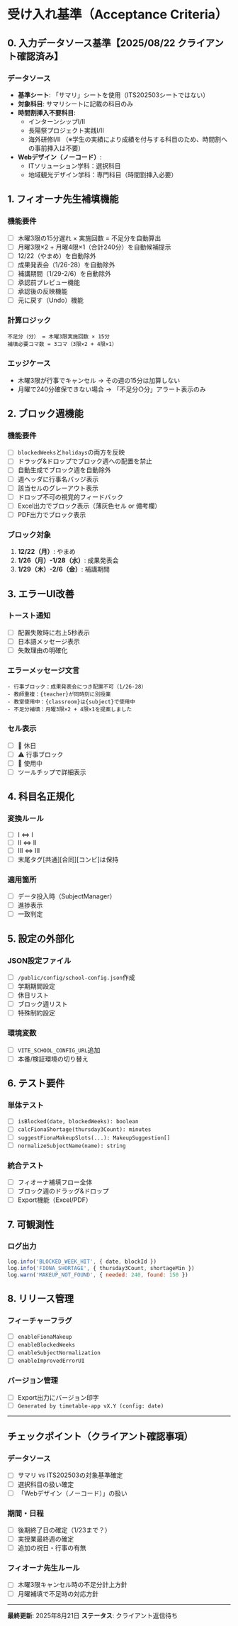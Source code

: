 # 受け入れ基準（Acceptance Criteria）

## 0. 入力データソース基準【2025/08/22 クライアント確認済み】

### データソース
- **基準シート**: 「サマリ」シートを使用（ITS202503シートではない）
- **対象科目**: サマリシートに記載の科目のみ
- **時間割挿入不要科目**:
  - インターンシップⅠ/Ⅱ
  - 長陽祭プロジェクト実践Ⅰ/Ⅱ
  - 海外研修Ⅰ/Ⅱ
  （※学生の実績により成績を付与する科目のため、時間割への事前挿入は不要）
- **Webデザイン（ノーコード）**: 
  - ITソリューション学科：選択科目
  - 地域観光デザイン学科：専門科目（時間割挿入必要）

## 1. フィオーナ先生補填機能

### 機能要件
- [ ] 木曜3限の15分遅れ × 実施回数 = 不足分を自動算出
- [ ] 月曜3限×2 + 月曜4限×1（合計240分）を自動候補提示
- [ ] 12/22（やまめ）を自動除外
- [ ] 成果発表会（1/26-28）を自動除外
- [ ] 補講期間（1/29-2/6）を自動除外
- [ ] 承認前プレビュー機能
- [ ] 承認後の反映機能
- [ ] 元に戻す（Undo）機能

### 計算ロジック
```
不足分（分） = 木曜3限実施回数 × 15分
補填必要コマ数 = 3コマ（3限×2 + 4限×1）
```

### エッジケース
- 木曜3限が行事でキャンセル → その週の15分は加算しない
- 月曜で240分確保できない場合 → 「不足分○分」アラート表示のみ

## 2. ブロック週機能

### 機能要件
- [ ] `blockedWeeks`と`holidays`の両方を反映
- [ ] ドラッグ&ドロップでブロック週への配置を禁止
- [ ] 自動生成でブロック週を自動除外
- [ ] 週ヘッダに行事名バッジ表示
- [ ] 該当セルのグレーアウト表示
- [ ] ドロップ不可の視覚的フィードバック
- [ ] Excel出力でブロック表示（薄灰色セル or 備考欄）
- [ ] PDF出力でブロック表示

### ブロック対象
1. **12/22（月）**: やまめ
2. **1/26（月）-1/28（水）**: 成果発表会
3. **1/29（木）-2/6（金）**: 補講期間

## 3. エラーUI改善

### トースト通知
- [ ] 配置失敗時に右上5秒表示
- [ ] 日本語メッセージ表示
- [ ] 失敗理由の明確化

### エラーメッセージ文言
```
- 行事ブロック：成果発表会につき配置不可（1/26-28）
- 教師重複：{teacher}が同時刻に別授業
- 教室使用中：{classroom}は{subject}で使用中
- 不足分補填：月曜3限×2 + 4限×1を提案しました
```

### セル表示
- [ ] 🎌 休日
- [ ] ⚠️ 行事ブロック
- [ ] 🚫 使用中
- [ ] ツールチップで詳細表示

## 4. 科目名正規化

### 変換ルール
- [ ] Ⅰ ⇔ I
- [ ] Ⅱ ⇔ II
- [ ] Ⅲ ⇔ III
- [ ] 末尾タグ[共通][合同][コンビ]は保持

### 適用箇所
- [ ] データ投入時（SubjectManager）
- [ ] 進捗表示
- [ ] 一致判定

## 5. 設定の外部化

### JSON設定ファイル
- [ ] `/public/config/school-config.json`作成
- [ ] 学期期間設定
- [ ] 休日リスト
- [ ] ブロック週リスト
- [ ] 特殊制約設定

### 環境変数
- [ ] `VITE_SCHOOL_CONFIG_URL`追加
- [ ] 本番/検証環境の切り替え

## 6. テスト要件

### 単体テスト
- [ ] `isBlocked(date, blockedWeeks): boolean`
- [ ] `calcFionaShortage(thursday3Count): minutes`
- [ ] `suggestFionaMakeupSlots(...): MakeupSuggestion[]`
- [ ] `normalizeSubjectName(name): string`

### 統合テスト
- [ ] フィオーナ補填フロー全体
- [ ] ブロック週のドラッグ&ドロップ
- [ ] Export機能（Excel/PDF）

## 7. 可観測性

### ログ出力
```javascript
log.info('BLOCKED_WEEK_HIT', { date, blockId })
log.info('FIONA_SHORTAGE', { thursday3Count, shortageMin })
log.warn('MAKEUP_NOT_FOUND', { needed: 240, found: 150 })
```

## 8. リリース管理

### フィーチャーフラグ
- [ ] `enableFionaMakeup`
- [ ] `enableBlockedWeeks`
- [ ] `enableSubjectNormalization`
- [ ] `enableImprovedErrorUI`

### バージョン管理
- [ ] Export出力にバージョン印字
- [ ] `Generated by timetable-app vX.Y (config: date)`

---

## チェックポイント（クライアント確認事項）

### データソース
- [ ] サマリ vs ITS202503の対象基準確定
- [ ] 選択科目の扱い確定
- [ ] 「Webデザイン（ノーコード）」の扱い

### 期間・日程
- [ ] 後期終了日の確定（1/23まで？）
- [ ] 実授業最終週の確定
- [ ] 追加の祝日・行事の有無

### フィオーナ先生ルール
- [ ] 木曜3限キャンセル時の不足分計上方針
- [ ] 月曜補填で不足時の対応方針

---

**最終更新**: 2025年8月21日
**ステータス**: クライアント返信待ち